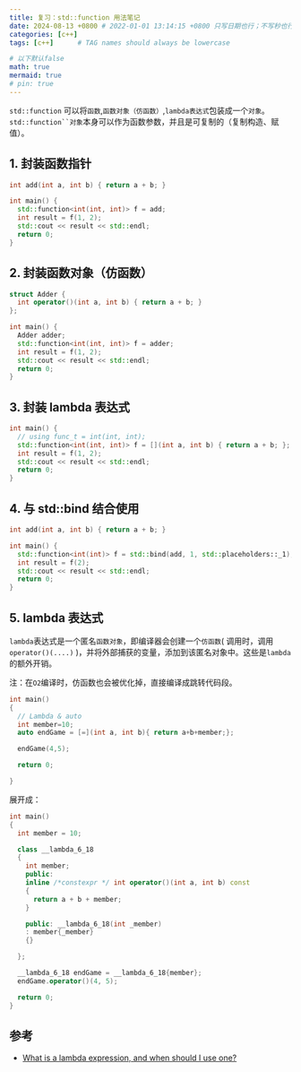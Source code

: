 ```yaml
---
title: 复习：std::function 用法笔记
date: 2024-08-13 +0800 # 2022-01-01 13:14:15 +0800 只写日期也行；不写秒也行；这样也行 2022-03-09T00:55:42+08:00
categories: [c++]
tags: [c++]      # TAG names should always be lowercase

# 以下默认false
math: true
mermaid: true
# pin: true
---
```


`std::function` 可以将`函数`,`函数对象（仿函数）`,`lambda表达式`包装成一个`对象`。`std::function``对象`本身可以作为函数参数，并且是可复制的（复制构造、赋值）。

## 1. 封装函数指针

```cpp
int add(int a, int b) { return a + b; }

int main() {
  std::function<int(int, int)> f = add;
  int result = f(1, 2);
  std::cout << result << std::endl;
  return 0;
}
```

## 2. 封装函数对象（仿函数）

```cpp
struct Adder {
  int operator()(int a, int b) { return a + b; }
};

int main() {
  Adder adder;
  std::function<int(int, int)> f = adder;
  int result = f(1, 2);
  std::cout << result << std::endl;
  return 0;
}
```

## 3. 封装 lambda 表达式

```cpp
int main() {
  // using func_t = int(int, int);
  std::function<int(int, int)> f = [](int a, int b) { return a + b; };
  int result = f(1, 2);
  std::cout << result << std::endl;
  return 0;
}
```

## 4. 与 std::bind 结合使用

```cpp
int add(int a, int b) { return a + b; }

int main() {
  std::function<int(int)> f = std::bind(add, 1, std::placeholders::_1);
  int result = f(2);
  std::cout << result << std::endl;
  return 0;
}
```

## 5. lambda 表达式

`lambda`表达式是一个匿名`函数对象`，即编译器会创建一个`仿函数`( 调用时，调用 `operator()(....)` )，并将外部捕获的变量，添加到该匿名对象中。这些是`lambda`的额外开销。

注：在`O2`编译时，仿函数也会被优化掉，直接编译成跳转代码段。

```cpp
int main()
{
  // Lambda & auto
  int member=10;
  auto endGame = [=](int a, int b){ return a+b+member;};

  endGame(4,5);

  return 0;

}
```

展开成：

```cpp
int main()
{
  int member = 10;

  class __lambda_6_18
  {
    int member;
    public: 
    inline /*constexpr */ int operator()(int a, int b) const
    {
      return a + b + member;
    }

    public: __lambda_6_18(int _member)
    : member{_member}
    {}

  };

  __lambda_6_18 endGame = __lambda_6_18{member};
  endGame.operator()(4, 5);

  return 0;
}
```

## 参考

- [What is a lambda expression, and when should I use one?](https://stackoverflow.com/questions/7627098/what-is-a-lambda-expression-and-when-should-i-use-one)

